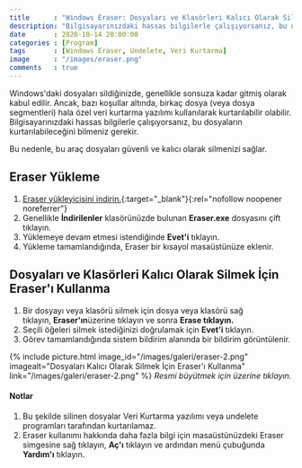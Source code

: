 ```yaml
---
title      : "Windows Eraser: Dosyaları ve Klasörleri Kalıcı Olarak Silme"
description: "Bilgisayarınızdaki hassas bilgilerle çalışıyorsanız, bu dosyaların kurtarılabileceğini bilmeniz gerekir. Eraser, dosyaları güvenli ve kalıcı olarak silmenizi sağlar."
date       : 2020-10-14 20:00:00
categories : [Program]
tags       : [Windows Eraser, Undelete, Veri Kurtarma]
image      : "/images/eraser.png"
comments   : true
---
```


Windows'daki dosyaları sildiğinizde, genellikle sonsuza kadar gitmiş olarak kabul edilir. Ancak, bazı koşullar altında, birkaç dosya (veya dosya segmentleri) hala özel veri kurtarma yazılımı kullanılarak kurtarılabilir olabilir. Bilgisayarınızdaki hassas bilgilerle çalışıyorsanız, bu dosyaların kurtarılabileceğini bilmeniz gerekir.

Bu nedenle, bu araç dosyaları güvenli ve kalıcı olarak silmenizi sağlar.

## Eraser Yükleme

1. [Eraser yükleyicisini indirin.](https://sourceforge.net/projects/eraser/files/latest/download){:target="_blank"}{:rel="nofollow noopener noreferrer"}
2. Genellikle **İndirilenler** klasörünüzde bulunan **Eraser.exe** dosyasını çift tıklayın.
3. Yüklemeye devam etmesi istendiğinde **Evet'i** tıklayın.
4. Yükleme tamamlandığında, Eraser bir kısayol masaüstünüze eklenir.

## Dosyaları ve Klasörleri Kalıcı Olarak Silmek İçin Eraser'ı Kullanma

1. Bir dosyayı veya klasörü silmek için dosya veya klasörü sağ tıklayın, **Eraser'ın**üzerine tıklayın ve sonra **Erase tıklayın.** 
2. Seçili öğeleri silmek istediğinizi doğrulamak için **Evet'i** tıklayın. 
3. Görev tamamlandığında sistem bildirim alanında bir bildirim görüntülenir.

{% include picture.html image_id="/images/galeri/eraser-2.png" imagealt="Dosyaları Kalıcı Olarak Silmek İçin Eraser'ı Kullanma" link="/images/galeri/eraser-2.png" %} 
*Resmi büyütmek için üzerine tıklayın.* 

#### Notlar

1. Bu şekilde silinen dosyalar Veri Kurtarma yazılımı veya undelete programları tarafından kurtarılamaz.
2. Eraser kullanımı hakkında daha fazla bilgi için masaüstünüzdeki Eraser simgesine sağ tıklayın, **Aç'ı** tıklayın ve ardından menü çubuğunda **Yardım'ı** tıklayın.